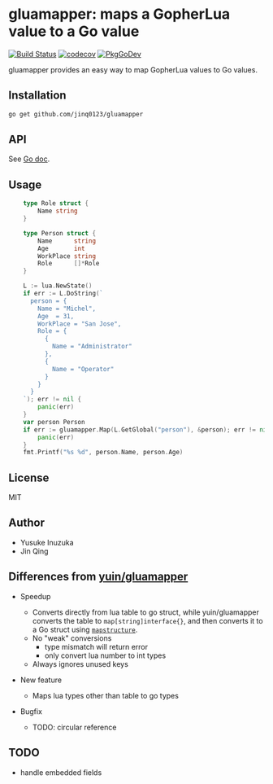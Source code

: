 # gluamapper: maps a GopherLua value to a Go value

[![Build Status](https://travis-ci.org/jinq0123/gluamapper.svg)](https://travis-ci.org/jinq0123/gluamapper)
[![codecov](https://codecov.io/gh/jinq0123/gluamapper/branch/master/graph/badge.svg?token=190O5EPVTH)](https://codecov.io/gh/jinq0123/gluamapper)
[![PkgGoDev](https://pkg.go.dev/badge/github.com/jinq0123/gluamapper)](https://pkg.go.dev/github.com/jinq0123/gluamapper)

gluamapper provides an easy way to map GopherLua values to Go values.

## Installation

```bash
go get github.com/jinq0123/gluamapper
```

## API
See [Go doc](https://pkg.go.dev/github.com/jinq0123/gluamapper).

## Usage

```go
    type Role struct {
        Name string
    }

    type Person struct {
        Name      string
        Age       int
        WorkPlace string
        Role      []*Role
    }

    L := lua.NewState()
    if err := L.DoString(`
      person = {
        Name = "Michel",
        Age  = 31,
        WorkPlace = "San Jose",
        Role = {
          {
            Name = "Administrator"
          },
          {
            Name = "Operator"
          }
        }
      }
    `); err != nil {
        panic(err)
    }
    var person Person
    if err := gluamapper.Map(L.GetGlobal("person"), &person); err != nil {
        panic(err)
    }
    fmt.Printf("%s %d", person.Name, person.Age)
```

## License
MIT

## Author
* Yusuke Inuzuka
* Jin Qing

## Differences from [yuin/gluamapper](https://github.com/yuin/gluamapper)

+ Speedup
	* Converts directly from lua table to go struct, while yuin/gluamapper
		converts the table to `map[string]interface{}`,
		and then converts it to a Go struct using [`mapstructure`](https://github.com/mitchellh/mapstructure/).
	* No "weak" conversions
		+ type mismatch will return error
		+ only convert lua number to int types
	* Always ignores unused keys

+ New feature
	* Maps lua types other than table to go types

+ Bugfix
	* TODO: circular reference

## TODO
* handle embedded fields
